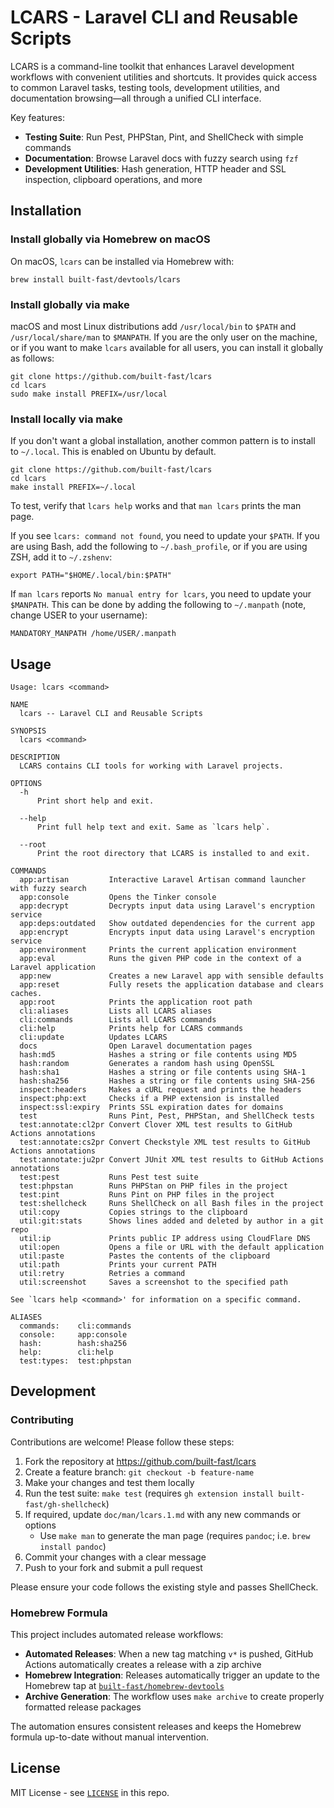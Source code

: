 # LCARS - Laravel CLI and Reusable Scripts

LCARS is a command-line toolkit that enhances Laravel development workflows
with convenient utilities and shortcuts. It provides quick access to common
Laravel tasks, testing tools, development utilities, and documentation
browsing—all through a unified CLI interface.

Key features:

- **Testing Suite**: Run Pest, PHPStan, Pint, and ShellCheck with simple
  commands
- **Documentation**: Browse Laravel docs with fuzzy search using `fzf`
- **Development Utilities**: Hash generation, HTTP header and SSL inspection,
  clipboard operations, and more

## Installation

### Install globally via Homebrew on macOS

On macOS, `lcars` can be installed via Homebrew with:

```
brew install built-fast/devtools/lcars
```

### Install globally via make

macOS and most Linux distributions add `/usr/local/bin` to `$PATH` and
`/usr/local/share/man` to `$MANPATH`. If you are the only user on the machine,
or if you want to make `lcars` available for all users, you can install
it globally as follows:

```
git clone https://github.com/built-fast/lcars
cd lcars
sudo make install PREFIX=/usr/local
```

### Install locally via make

If you don't want a global installation, another common pattern is to install
to `~/.local`. This is enabled on Ubuntu by default.

```
git clone https://github.com/built-fast/lcars
cd lcars
make install PREFIX=~/.local
```

To test, verify that `lcars help` works and that `man lcars` prints the man
page.

If you see `lcars: command not found`, you need to update your `$PATH`.
If you are using Bash, add the following to `~/.bash_profile`, or if you are
using ZSH, add it to `~/.zshenv`:

```
export PATH="$HOME/.local/bin:$PATH"
```

If `man lcars` reports `No manual entry for lcars`, you need to
update your `$MANPATH`. This can be done by adding the following to
`~/.manpath` (note, change USER to your username):

```
MANDATORY_MANPATH /home/USER/.manpath
```

## Usage

```
Usage: lcars <command>

NAME
  lcars -- Laravel CLI and Reusable Scripts

SYNOPSIS
  lcars <command>

DESCRIPTION
  LCARS contains CLI tools for working with Laravel projects.

OPTIONS
  -h
      Print short help and exit.

  --help
      Print full help text and exit. Same as `lcars help`.

  --root
      Print the root directory that LCARS is installed to and exit.

COMMANDS
  app:artisan         Interactive Laravel Artisan command launcher with fuzzy search
  app:console         Opens the Tinker console
  app:decrypt         Decrypts input data using Laravel's encryption service
  app:deps:outdated   Show outdated dependencies for the current app
  app:encrypt         Encrypts input data using Laravel's encryption service
  app:environment     Prints the current application environment
  app:eval            Runs the given PHP code in the context of a Laravel application
  app:new             Creates a new Laravel app with sensible defaults
  app:reset           Fully resets the application database and clears caches.
  app:root            Prints the application root path
  cli:aliases         Lists all LCARS aliases
  cli:commands        Lists all LCARS commands
  cli:help            Prints help for LCARS commands
  cli:update          Updates LCARS
  docs                Open Laravel documentation pages
  hash:md5            Hashes a string or file contents using MD5
  hash:random         Generates a random hash using OpenSSL
  hash:sha1           Hashes a string or file contents using SHA-1
  hash:sha256         Hashes a string or file contents using SHA-256
  inspect:headers     Makes a cURL request and prints the headers
  inspect:php:ext     Checks if a PHP extension is installed
  inspect:ssl:expiry  Prints SSL expiration dates for domains
  test                Runs Pint, Pest, PHPStan, and ShellCheck tests
  test:annotate:cl2pr Convert Clover XML test results to GitHub Actions annotations
  test:annotate:cs2pr Convert Checkstyle XML test results to GitHub Actions annotations
  test:annotate:ju2pr Convert JUnit XML test results to GitHub Actions annotations
  test:pest           Runs Pest test suite
  test:phpstan        Runs PHPStan on PHP files in the project
  test:pint           Runs Pint on PHP files in the project
  test:shellcheck     Runs ShellCheck on all Bash files in the project
  util:copy           Copies strings to the clipboard
  util:git:stats      Shows lines added and deleted by author in a git repo
  util:ip             Prints public IP address using CloudFlare DNS
  util:open           Opens a file or URL with the default application
  util:paste          Pastes the contents of the clipboard
  util:path           Prints your current PATH
  util:retry          Retries a command
  util:screenshot     Saves a screenshot to the specified path

See `lcars help <command>' for information on a specific command.

ALIASES
  commands:    cli:commands
  console:     app:console
  hash:        hash:sha256
  help:        cli:help
  test:types:  test:phpstan
```

## Development

### Contributing

Contributions are welcome! Please follow these steps:

1. Fork the repository at https://github.com/built-fast/lcars
2. Create a feature branch: `git checkout -b feature-name`
3. Make your changes and test them locally
4. Run the test suite: `make test` (requires `gh extension install built-fast/gh-shellcheck`)
5. If required, update `doc/man/lcars.1.md` with any new commands or options
   - Use `make man` to generate the man page (requires `pandoc`; i.e. `brew
     install pandoc`)
6. Commit your changes with a clear message
7. Push to your fork and submit a pull request

Please ensure your code follows the existing style and passes ShellCheck.

### Homebrew Formula

This project includes automated release workflows:

- **Automated Releases**: When a new tag matching `v*` is pushed, GitHub
  Actions automatically creates a release with a zip archive
- **Homebrew Integration**: Releases automatically trigger an update to the
  Homebrew tap at [`built-fast/homebrew-devtools`](https://github.com/built-fast/homebrew-devtools)
- **Archive Generation**: The workflow uses `make archive` to create properly
  formatted release packages

The automation ensures consistent releases and keeps the Homebrew formula
up-to-date without manual intervention.

## License

MIT License - see [`LICENSE`](./LICENSE) in this repo.
